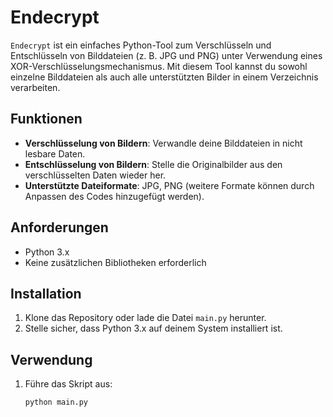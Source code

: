 # Endecrypt

`Endecrypt` ist ein einfaches Python-Tool zum Verschlüsseln und Entschlüsseln von Bilddateien (z. B. JPG und PNG) unter Verwendung eines XOR-Verschlüsselungsmechanismus. Mit diesem Tool kannst du sowohl einzelne Bilddateien als auch alle unterstützten Bilder in einem Verzeichnis verarbeiten.

## Funktionen

- **Verschlüsselung von Bildern**: Verwandle deine Bilddateien in nicht lesbare Daten.
- **Entschlüsselung von Bildern**: Stelle die Originalbilder aus den verschlüsselten Daten wieder her.
- **Unterstützte Dateiformate**: JPG, PNG (weitere Formate können durch Anpassen des Codes hinzugefügt werden).

## Anforderungen

- Python 3.x
- Keine zusätzlichen Bibliotheken erforderlich

## Installation

1. Klone das Repository oder lade die Datei `main.py` herunter.
2. Stelle sicher, dass Python 3.x auf deinem System installiert ist.

## Verwendung

1. Führe das Skript aus:

   ```bash
   python main.py
